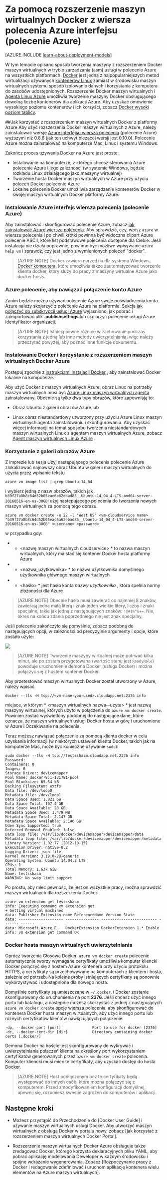 <properties
    pageTitle="Przy użyciu rozszerzenia maszyn wirtualnych Docker Linux Azure"
    description="W tym artykule opisano Docker i rozszerzenia maszyn wirtualnych Azure i przedstawiono sposób programowy tworzenia maszyn wirtualnych Azure są hosts docker z poziomu wiersza polecenia przy użyciu interfejsu wiersza polecenia Azure."
    services="virtual-machines-linux"
    documentationCenter=""
    authors="squillace"
    manager="timlt"
    editor="tysonn"
    tags="azure-service-management"/>

<tags
    ms.service="virtual-machines-linux"
    ms.devlang="multiple"
    ms.topic="article"
    ms.tgt_pltfrm="vm-linux"
    ms.workload="infrastructure-services"
    ms.date="08/29/2016"
    ms.author="rasquill"/>

# <a name="using-the-docker-vm-extension-from-the-azure-command-line-interface-azure-cli"></a>Za pomocą rozszerzenie maszyn wirtualnych Docker z wiersza polecenia Azure interfejsu (polecenie Azure)

[AZURE.INCLUDE [learn-about-deployment-models](../../includes/learn-about-deployment-models-classic-include.md)]



W tym temacie opisano sposób tworzenia maszyny z rozszerzeniem Docker maszyn wirtualnych w trybie zarządzania (asm) usługi w polecenie Azure na wszystkich platformach. [Docker](https://www.docker.com/) jest jedną z najpopularniejszych metod wirtualizacji używanych [kontenerów Linux](http://en.wikipedia.org/wiki/LXC) zamiast w środowisku maszyn wirtualnych systemu sposób izolowanie danych i korzystania z komputera do zasobów udostępnionych. Rozszerzenie Docker maszyn wirtualnych i [Agenta Linux Azure](virtual-machines-linux-agent-user-guide.md) umożliwia tworzenie maszyny Docker obsługującego dowolną liczbę kontenerów dla aplikacji Azure. Aby uzyskać omówienie wysokiego poziomu kontenerów i ich korzyści, zobacz [Docker wysoki poziom tablicy](http://channel9.msdn.com/Blogs/Regular-IT-Guy/Docker-High-Level-Whiteboard).


##<a name="how-to-use-the-docker-vm-extension-with-azure"></a>Jak korzystać z rozszerzeniem maszyn wirtualnych Docker z platformy Azure
Aby użyć rozszerzenia Docker maszyn wirtualnych z Azure, należy zainstalować wersję [Azure interfejsu wiersza polecenia](https://github.com/Azure/azure-sdk-tools-xplat) (polecenie Azure) wyższymi niż 0.8.6 (jak ten uchwyt bieżącej wersji jest 0.10.0). Polecenie Azure można zainstalować na komputerze Mac, Linux i systemu Windows.


Zakończ proces używania Docker na Azure jest proste:

+ Instalowanie na komputerze, z którego chcesz sterowania Azure polecenie Azure i jego zależności (w systemie Windows, będzie rozkładu Linux działającego jako maszyny wirtualnej)
+ Tworzenie hosta Docker maszyn wirtualnych w Azure przy użyciu poleceń Docker polecenie Azure
+ Lokalne polecenia Docker umożliwia zarządzanie kontenerów Docker w swojej maszyn wirtualnych Docker platformy Azure.


### <a name="install-the-azure-command-line-interface-azure-cli"></a>Instalowanie Azure interfejs wiersza polecenia (polecenie Azure)

Aby zainstalować i skonfigurować polecenie Azure, zobacz [jak zainstalować Azure wiersza polecenia](../xplat-cli-install.md). Aby sprawdzić, czy, wpisz `azure` w wierszu polecenia i po chwili krótki powinna być widoczna clipart Azure polecenie ASCII, które list podstawowe polecenia dostępne dla Ciebie. Jeśli instalacja nie działa poprawnie, powinno być możliwe wpisywanie `azure help vm` i sprawdź, czy jest jedno z wymienionych poleceń "docker".

> [AZURE.NOTE] Docker zawiera narzędzia dla systemu Windows, [Docker komputera](https://docs.docker.com/installation/windows/), które umożliwia także zautomatyzować tworzenie klienta docker, który służy do pracy z maszyny wirtualne Azure jako docker hosts.

### <a name="connect-the-azure-cli-to-to-your-azure-account"></a>Azure polecenie, aby nawiązać połączenie konto Azure
Zanim będzie można używać polecenie Azure swoje poświadczenia konta Azure należy skojarzyć z polecenie Azure na platformie. Sekcja [jak połączyć do subskrypcji usługi Azure](../xplat-cli-connect.md) wyjaśniono, jak pobrać i zaimportować plik **.publishsettings** lub skojarzyć polecenie usługi Azure identyfikator organizacji.

> [AZURE.NOTE] Istnieją pewne różnice w zachowanie podczas korzystania z jedną lub inne metody uwierzytelniania, więc należy przeczytać powyżej, aby poznać inne funkcje dokumentu.

### <a name="install-docker-and-use-the-docker-vm-extension-for-azure"></a>Instalowanie Docker i korzystanie z rozszerzeniem maszyn wirtualnych Docker Azure
Postępuj zgodnie z [instrukcjami instalacji Docker](https://docs.docker.com/installation/#installation) , aby zainstalować Docker lokalnie na komputerze.

Aby użyć Docker z maszyn wirtualnych Azure, obraz Linux na potrzeby maszyn wirtualnych musi być [Azure Linux maszyn wirtualnych agenta](virtual-machines-linux-agent-user-guide.md) zainstalowany. Obecnie są tylko dwa typy obrazów, które zapewniają to:

+ Obraz Ubuntu z galerii obrazów Azure lub

+ Linux obraz niestandardowy utworzony przy użyciu Azure Linux maszyn wirtualnych agenta zainstalowaniu i skonfigurowaniu. Aby uzyskać więcej informacji na temat sposobu tworzenia niestandardowych maszyn wirtualnych Linux z agentem maszyn wirtualnych Azure, zobacz [Agent maszyn wirtualnych Linux Azure](virtual-machines-linux-agent-user-guide.md) .

### <a name="using-the-azure-image-gallery"></a>Korzystanie z galerii obrazów Azure

Z imprezie lub sesja Użyj następującego polecenia polecenie Azure zlokalizować najnowszy obraz Ubuntu w galerii maszyn wirtualnych do użycia przez wpisanie tekstu

`azure vm image list | grep Ubuntu-14_04`

i wybierz jedną z nazw obrazów, takich jak `b39f27a8b8c64d52b05eac6a62ebad85__Ubuntu-14_04_4-LTS-amd64-server-20160516-en-us-30GB`i użyj następującego polecenia do tworzenia nowych maszyn wirtualnych za pomocą tego obrazu.

```
azure vm docker create -e 22 -l "West US" <vm-cloudservice name> "b39f27a8b8c64d52b05eac6a62ebad85__Ubuntu-14_04_4-LTS-amd64-server-20160516-en-us-30GB" <username> <password>
```

w przypadku gdy:

+ * &lt;nazwę maszyn wirtualnych cloudservice&gt; * to nazwa maszyn wirtualnych, który ma stać się kontener Docker hosta platformy Azure

+  * &lt;nazwa_użytkownika&gt; * to nazwa użytkownika domyślnego użytkownika głównego maszyn wirtualnych

+ * &lt;hasło&gt; * jest hasło konta *nazwy użytkownika* , która spełnia normy złożoności dla Azure

> [AZURE.NOTE] Obecnie hasło musi zawierać co najmniej 8 znaków, zawierają jedną małą literą i znak jeden wielkie litery, liczby i znaki specjalne, takie jak jedną z następujących znaków: `!@#$%^&+=`. Nie, okres na końcu zdania poprzedniego nie jest znak specjalny.

Jeśli polecenie zakończyło się pomyślnie, zobacz podobną do następujących opcji, w zależności od precyzyjnie argumenty i opcje, które zostało użyte:

![](./media/virtual-machines-linux-classic-cli-use-docker/dockercreateresults.png)

> [AZURE.NOTE] Tworzenie maszyny wirtualnej może potrwać kilka minut, ale po została przygotowana (wartość stanu jest `ReadyRole`) powoduje uruchomienie demona Docker (usługa Docker) i można połączyć się z hostem kontener Docker.

Aby przetestować maszyn wirtualnych Docker został utworzony w Azure, należy wpisać

`docker --tls -H tcp://<vm-name-you-used>.cloudapp.net:2376 info`

miejsce, w którym * &lt;maszyn wirtualnych nazwa--użyta&gt; * jest nazwą maszyny wirtualnej, których użyto w połączenia do `azure vm docker create`. Powinien zostać wyświetlony podobnej do następujące dane, które oznacza, że maszyn wirtualnych usługi Docker hosta w górę i uruchomione w Azure i Oczekiwanie na polecenia. 

Teraz możesz nawiązać połączenie za pomocą klienta docker w celu uzyskania informacji (w niektórych ustawień klienta Docker, takich jak na komputerze Mac, może być konieczne używanie `sudo`):

    sudo docker --tls -H tcp://testsshasm.cloudapp.net:2376 info
    Password:
    Containers: 0
    Images: 0
    Storage Driver: devicemapper
    Pool Name: docker-8:1-131781-pool
    Pool Blocksize: 65.54 kB
    Backing Filesystem: extfs
    Data file: /dev/loop0
    Metadata file: /dev/loop1
    Data Space Used: 1.821 GB
    Data Space Total: 107.4 GB
    Data Space Available: 28 GB
    Metadata Space Used: 1.479 MB
    Metadata Space Total: 2.147 GB
    Metadata Space Available: 2.146 GB
    Udev Sync Supported: true
    Deferred Removal Enabled: false
    Data loop file: /var/lib/docker/devicemapper/devicemapper/data
    Metadata loop file: /var/lib/docker/devicemapper/devicemapper/metadata
    Library Version: 1.02.77 (2012-10-15)
    Execution Driver: native-0.2
    Logging Driver: json-file
    Kernel Version: 3.19.0-28-generic
    Operating System: Ubuntu 14.04.3 LTS
    CPUs: 1
    Total Memory: 1.637 GiB
    Name: testsshasm
    WARNING: No swap limit support

Po prostu, aby mieć pewność, że jest on wszystkie pracy, można sprawdzić maszyn wirtualnych dla rozszerzenia Docker:

    azure vm extension get testsshasm
    info: Executing command vm extension get
    + Getting virtual machines
    data: Publisher Extension name ReferenceName Version State
    data: -------------------- --------------- ------------------------- ------- ------
    data: Microsoft.Azure.E... DockerExtension DockerExtension 1.* Enable
    info: vm extension get command OK

### <a name="docker-host-vm-authentication"></a>Docker hosta maszyn wirtualnych uwierzytelniania

Oprócz tworzenia Głosowa Docker, `azure vm docker create` polecenie automatycznie tworzy wymagane certyfikaty umożliwia komputer kliencki Docker połączyć się z hostem Azure kontenera przy użyciu protokołu HTTPS, a certyfikaty są przechowywane na komputerach z klientem i hosta, zależnie od potrzeb. Na kolejne próby istniejących certyfikaty są ponownie wykorzystywać i udostępnione dla nowego hosta.

Domyślnie certyfikaty są umieszczane w `~/.docker`, i Docker zostanie skonfigurowany do uruchomienia na port **2376**. Jeśli chcesz użyć innego portu lub katalogu, a następnie możesz skorzystać z jednej z następujących `azure vm docker create` opcje wiersza polecenia, aby skonfigurować do kontenera Docker hosta maszyn wirtualnych, aby użyć innego portu lub różnych certyfikatów klientów nawiązujących połączenie:

```
-dp, --docker-port [port]              Port to use for docker [2376]
-dc, --docker-cert-dir [dir]           Directory containing docker certs [.docker/]
```

Demona Docker na hoście jest skonfigurowany do wykrywać i uwierzytelniania połączeń klienta na określony port wykorzystaniem certyfikatów generowanych przez `azure vm docker create` polecenia. Komputer kliencki musi mieć te certyfikaty, aby uzyskać dostęp do hosta Docker.

> [AZURE.NOTE] Host podłączonym bez te certyfikaty będą występować do innych osób, które można połączyć się z komputerem. Przed zmodyfikowaniem konfiguracji domyślnej, upewnij się, rozumiesz kwestie zagrożeń do komputerów i aplikacji.

## <a name="next-steps"></a>Następne kroki

* Możesz przystąpić do Przechodzenie do [Docker User Guide] i używanie maszyn wirtualnych usługi Docker. Aby utworzyć maszyn wirtualnych z obsługą Docker w portalu nowy, zobacz [jak korzystać z rozszerzeniem maszyn wirtualnych Docker Portal].

* Rozszerzenie maszyn wirtualnych Docker Azure obsługuje także zredagować Docker, którego korzysta deklaracyjnych pliku YAML, aby pobrać aplikację modelowania Deweloper w każdym środowisku i spójne wdrażanie wygenerowania. Zobacz [Rozpoczynanie pracy z Docker i redagowanie zdefiniować i uruchom aplikację kontenera wielu elementów na Azure maszyn wirtualnych].  

<!--Anchors-->
[Subheading 1]: #subheading-1
[Subheading 2]: #subheading-2
[Subheading 3]: #subheading-3
[Next steps]: #next-steps

[How to use the Docker VM Extension with Azure]: #How-to-use-the-Docker-VM-Extension-with-Azure
[Virtual Machine Extensions for Linux and Windows]: #Virtual-Machine-Extensions-For-Linux-and-Windows
[Container and Container Management Resources for Azure]: #Container-and-Container-Management-Resources-for-Azure



<!--Link references-->
[Link 1 to another azure.microsoft.com documentation topic]: virtual-machines-windows-hero-tutorial.md
[Link 2 to another azure.microsoft.com documentation topic]: ../web-sites-custom-domain-name.md
[Link 3 to another azure.microsoft.com documentation topic]: ../storage-whatis-account.md
[Jak korzystać z rozszerzeniem maszyn wirtualnych Docker z portalu]: http://azure.microsoft.com/documentation/articles/virtual-machines-docker-with-portal/

[Przewodnik użytkownika docker]: https://docs.docker.com/userguide/
 
[Rozpoczynanie pracy z Docker i redagowanie, aby zdefiniować i uruchom aplikację kontenera wielu elementów na Azure maszyn wirtualnych]:virtual-machines-linux-docker-compose-quickstart.md